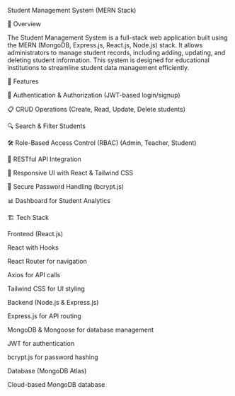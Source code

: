 Student Management System (MERN Stack)

📌 Overview

The Student Management System is a full-stack web application built using the MERN (MongoDB, Express.js, React.js, Node.js) stack. It allows administrators to manage student records, including adding, updating, and deleting student information. This system is designed for educational institutions to streamline student data management efficiently.

🚀 Features

🔑 Authentication & Authorization (JWT-based login/signup)

📋 CRUD Operations (Create, Read, Update, Delete students)

🔍 Search & Filter Students

🛠 Role-Based Access Control (RBAC) (Admin, Teacher, Student)

📡 RESTful API Integration

🎨 Responsive UI with React & Tailwind CSS

🔐 Secure Password Handling (bcrypt.js)

📊 Dashboard for Student Analytics

🏗️ Tech Stack

Frontend (React.js)

React with Hooks

React Router for navigation

Axios for API calls

Tailwind CSS for UI styling

Backend (Node.js & Express.js)

Express.js for API routing

MongoDB & Mongoose for database management

JWT for authentication

bcrypt.js for password hashing

Database (MongoDB Atlas)

Cloud-based MongoDB database
